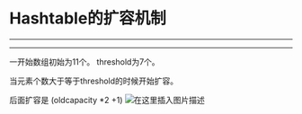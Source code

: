 ﻿# Hashtable的扩容机制
---
---

一开始数组初始为11个。
threshold为7个。

当元素个数大于等于threshold的时候开始扩容。

后面扩容是 (oldcapacity *2 +1)
![在这里插入图片描述](https://img-blog.csdnimg.cn/f5459cb205e247d79683780d00e37b9e.png?x-oss-process=image/watermark,type_ZHJvaWRzYW5zZmFsbGJhY2s,shadow_50,text_Q1NETiBATkpVU1RaSkM=,size_20,color_FFFFFF,t_70,g_se,x_16)
 
